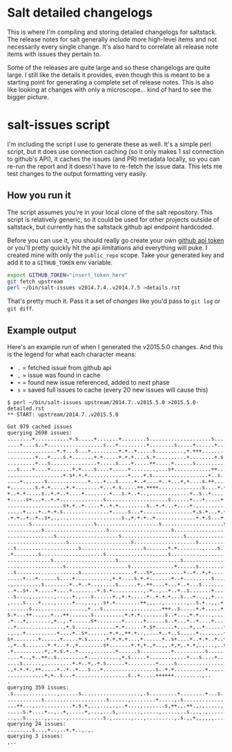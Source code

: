 # Salt detailed changelogs

This is where I'm compiling and storing detailed changelogs for saltstack.  The
release notes for salt generally include more high-level items and not
necessarily every single change.  It's also hard to correlate all release note
items with issues they pertain to.

Some of the releases are quite large and so these changelogs are quite large.
I still like the details it provides, even though this is meant to be a
starting point for generating a complete set of release notes.  This is also
like looking at changes with only a microscope... kind of hard to see the
bigger picture.

# salt-issues script

I'm including the script I use to generate these as well.  It's a simple perl
script, but it does use connection caching (so it only makes 1 ssl connection
to github's API), it caches the issues (and PR) metadata locally, so you can
re-run the report and it doesn't have to re-fetch the issue data.  This lets
me test changes to the output formatting very easily.

## How you run it

The script assumes you're in your local clone of the salt repository.  This
script is relatively generic, so it could be used for other projects outside
of saltstack, but currently has the saltstack github api endpoint hardcoded.

Before you can use it, you should really go create your own [github api
token](https://github.com/settings/tokens) or you'll pretty quickly hit the api
limitations and everything will puke.  I created mine with only the
`public_repo` scope.  Take your generated key and add it to a `GITHUB_TOKEN`
env variable.

```sh
export GITHUB_TOKEN="insert_token_here"
git fetch upstream
perl ~/bin/salt-issues v2014.7.4..v2014.7.5 >details.rst
```

That's pretty much it.  Pass it a set of *changes* like you'd pass to `git log`
or `git diff`.

## Example output

Here's an example run of when I generated the v2015.5.0 changes.  And this is
the legend for what each character means:

- `.` = fetched issue from github api
- `,` = issue was found in cache
- `+` = found new issue referenced, added to next phase
- `s` = saved full issues to cache (every 20 new issues will cause this)

```
$ perl ~/bin/salt-issues upstream/2014.7..v2015.5.0 >2015.5.0-detailed.rst
** START: upstream/2014.7..v2015.5.0

Got 979 cached issues
querying 2698 issues:
........+...........+.s.....+.......+........s....................s............+
....+....s..+..................s...+.........+........s.....+......+........+.s+
................+.+...s...+.........+.+..+.....s.........,+.+++..........s+....+
.........+...+....s.+.......+.+.....+.+.+....s.+..........+........+.s.....+.+..
.........+...s...............+.....s....+.....++.....+......s............+..+...
...s....+....+.......+.+....s....+.....+........,...s+............++......+..s+.
..................+.s+.+.+.............+....+.s..................+..s..+........
....+.,.....s.............+....+...s.....+..+....+..+...+,+....s.++....+.......+
+........s.+.+.....+.+........+...+.s.....++.++++..............s....+.+.+..+....
+..+.+.....s..+.+..+....+........+...s.+..+..,.............+..s..+......+.......
+.....s+...+..+.+..............s....................s......+...+.....+.....+.s..
..................s+.+..+.....+..+.+.........s..+.+...+....+.,.........s..+.....
.....+....+..+.+.s...............+.....s...+................+.s.+...+.+..+.....+
.+.+..+..+..s+,.,..,.................s.,+.+.+..+.............+.+.s...+..........
.......s....................s....................s....................s.........
...........s....................s....................s....................s.....
...............s....................s....................s....................s.
...................s....................s....................s..................
..s....................s....................s.......+.+........,....s...........
.+........s....................s....................s....................s......
..............s....................s....................s....................s..
..................s....................s..............+......s..................
..s....................s.................+...s+,.........+..+..+,+.......s......
.....+...+......s....+...........,+.+....s.+.+.......+..+.........s...,,+.......
.,.........s........+..+..+........s......+..++....+...+..+...s...............+.
..+..s+..+.....+....+........+.s.+..........,.+..,..+..+..s.......+....+......,.
..s....,.......,.....+.,...s......+.,+.+.....+..+.+.+...s...+...,,+....,....+..,
,....s....+....,.....+...,..,..s+.+........++,,,..,.......,..s.+..,,.+......+...
.......s.................,+...s.........,.........+++..s.....+.+.....+.......,..
s.+...++......+...++.......s..........+.+.+........s..+...,+.+....,....+..+....s
.+...+,.......,+..,.+......s+........+......+......s..+...+..+....+....+.....s..
..+...............,+.s....,........+.+......+.s+......+....+,..+......+..s+++.,+
.,.,.+..........+....+..s+.......+.+.,++.+..,....+..+..s.....+........++...,....
s+........+......+.....+.s......+.+.+.+...,+......+..s+....+..+.+..+..+..++.+...
.,+..s.......+.+...+.,+........s+.......+.+,+.,+..,,.+,+,.+.+,.,...,..s++.......
.+..........+,.+.s.+..+....,.......+......s..........+..........s......+....++,+
....+..,+..++..s.........+..........,+.s.....+............+...s....+............
....s......,.........+.+..+,.+.s......+.........+.....s....................s....
.,+.+.+.,++.....+..+..+...s...+.................s..+.+..........+.......s.....+.
............+,+..s...+.................s..+.....++++++.........,..
.
querying 359 issues:
.s..............,......s...................,.s.........+........+...s...++......
...........s....................s......,........+.....,.s....................s+.
...++...,............+.s.+,..,...,.,..+....,.......s,++.,.++.,.,.....,.,.,.+.+..
.....s.+....+..,..+,.....+,...,...s,.......,.....,........s.,.,.,.........,+....
..,..s...,..,,..,..,...........s.,......,...,.........,.s.,,+,,,,,,...........+
querying 24 issues:
........s...,+..,..+.+..,.,.
querying 3 issues:
,..
```

